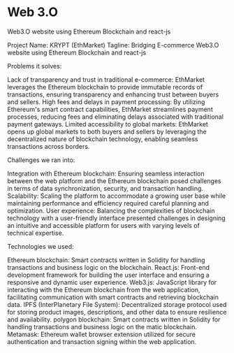 # Web 3.O
Web3.O website using Ethereum Blockchain and react-js

Project Name: KRYPT (EthMarket)
Tagline: Bridging E-commerce Web3.O website using Ethereum Blockchain and react-js 

Problems it solves:

Lack of transparency and trust in traditional e-commerce: EthMarket leverages the Ethereum blockchain to provide immutable records of transactions, ensuring transparency and enhancing trust between buyers and sellers.
High fees and delays in payment processing: By utilizing Ethereum's smart contract capabilities, EthMarket streamlines payment processes, reducing fees and eliminating delays associated with traditional payment gateways.
Limited accessibility to global markets: EthMarket opens up global markets to both buyers and sellers by leveraging the decentralized nature of blockchain technology, enabling seamless transactions across borders.

Challenges we ran into:

Integration with Ethereum blockchain: Ensuring seamless interaction between the web platform and the Ethereum blockchain posed challenges in terms of data synchronization, security, and transaction handling.
Scalability: Scaling the platform to accommodate a growing user base while maintaining performance and efficiency required careful planning and optimization.
User experience: Balancing the complexities of blockchain technology with a user-friendly interface presented challenges in designing an intuitive and accessible platform for users with varying levels of technical expertise.

Technologies we used:

Ethereum blockchain: Smart contracts written in Solidity for handling transactions and business logic on the blockchain.
React.js: Front-end development framework for building the user interface and ensuring a responsive and dynamic user experience.
Web3.js: JavaScript library for interacting with the Ethereum blockchain from the web application, facilitating communication with smart contracts and retrieving blockchain data.
IPFS (InterPlanetary File System): Decentralized storage protocol used for storing product images, descriptions, and other data to ensure resilience and availability.
polygon blockchain: Smart contracts written in Solidity for handling transactions and business logic on the matic blockchain.
Metamask: Ethereum wallet browser extension utilized for secure authentication and transaction signing within the web application.
